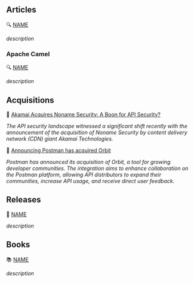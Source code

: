 ## Articles

🔍 [NAME](https://docs.bump.sh/guides/api-basics/api-contracts-extended-introduction)

_description_

### Apache Camel

🔍 [NAME](https://raymondmeester.medium.com/camel-variables-new-ways-to-manipulate-data-pipelines-2bf3d31cb26c)

_description_

## Acquisitions

🤝 [Akamai Acquires Noname Security: A Boon for API Security?](https://apiacademy.co/2024/04/akamai-acquires-noname-security-a-boon-for-api-security/)

_The API security landscape witnessed a significant shift recently with the announcement of the acquisition of Noname Security by content delivery network (CDN) giant Akamai Technologies._

🤝 [Announcing Postman has acquired Orbit](https://blog.postman.com/announcing-postman-has-acquired-orbit/)

_Postman has announced its acquisition of Orbit, a tool for growing developer communities. The integration aims to enhance collaboration on the Postman platform, allowing API distributors to expand their communities, increase API usage, and receive direct user feedback._

## Releases

🚀 [NAME](https://camel.apache.org/blog/2024/02/camel44-whatsnew/)

_description_

## Books

📚 [NAME](https://a.co/d/g4JhCm7)

_description_
